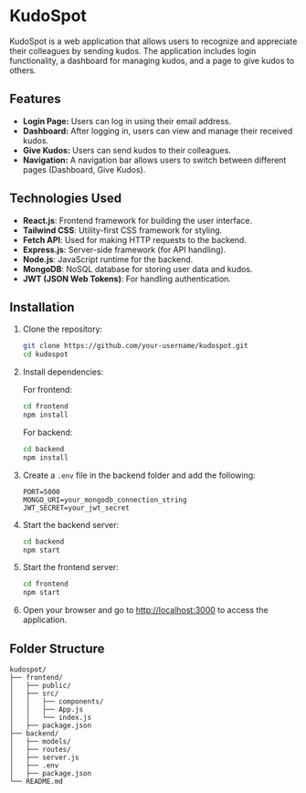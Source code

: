 
# KudoSpot

KudoSpot is a web application that allows users to recognize and appreciate their colleagues by sending kudos. The application includes login functionality, a dashboard for managing kudos, and a page to give kudos to others.

## Features

- **Login Page:** Users can log in using their email address.
- **Dashboard:** After logging in, users can view and manage their received kudos.
- **Give Kudos:** Users can send kudos to their colleagues.
- **Navigation:** A navigation bar allows users to switch between different pages (Dashboard, Give Kudos).

## Technologies Used

- **React.js**: Frontend framework for building the user interface.
- **Tailwind CSS**: Utility-first CSS framework for styling.
- **Fetch API**: Used for making HTTP requests to the backend.
- **Express.js**: Server-side framework (for API handling).
- **Node.js**: JavaScript runtime for the backend.
- **MongoDB**: NoSQL database for storing user data and kudos.
- **JWT (JSON Web Tokens)**: For handling authentication.

## Installation

1. Clone the repository:

   ```bash
   git clone https://github.com/your-username/kudospot.git
   cd kudospot
   ```

2. Install dependencies:

   For frontend:

   ```bash
   cd frontend
   npm install
   ```

   For backend:

   ```bash
   cd backend
   npm install
   ```

3. Create a `.env` file in the backend folder and add the following:

   ```env
   PORT=5000
   MONGO_URI=your_mongodb_connection_string
   JWT_SECRET=your_jwt_secret
   ```

4. Start the backend server:

   ```bash
   cd backend
   npm start
   ```

5. Start the frontend server:

   ```bash
   cd frontend
   npm start
   ```

6. Open your browser and go to [http://localhost:3000](http://localhost:3000) to access the application.

## Folder Structure

```
kudospot/
├── frontend/
│   ├── public/
│   ├── src/
│   │   ├── components/
│   │   ├── App.js
│   │   └── index.js
│   ├── package.json
├── backend/
│   ├── models/
│   ├── routes/
│   ├── server.js
│   ├── .env
│   ├── package.json
└── README.md
```

